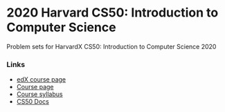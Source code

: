 # 2020 Harvard CS50: Introduction to Computer Science

Problem sets for HarvardX CS50: Introduction to Computer Science 2020

### Links
- [edX course page](https://courses.edx.org/courses/course-v1:HarvardX+CS50+X/course/)
- [Course page](https://cs50.harvard.edu/x/2020/)
- [Course syllabus](https://cs50.harvard.edu/x/2020/syllabus/)
- [CS50 Docs](https://cs50.readthedocs.io/)